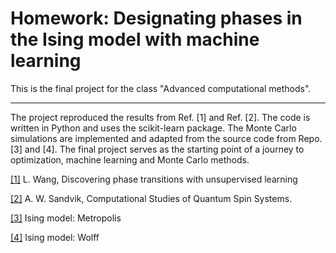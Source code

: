 # Homework: Designating phases in the Ising model with machine learning
This is the final project for the class "Advanced computational methods".

---

The project reproduced the results from Ref. [1] and Ref. [2]. The code is written in Python and uses the scikit-learn package. The Monte Carlo simulations are implemented and adapted from the source code from Repo. [3] and [4]. The final project serves as the starting point of a journey to optimization, machine learning and Monte Carlo methods.


[[1]](https://journals.aps.org/prb/abstract/10.1103/PhysRevB.94.195105) L. Wang, Discovering phase transitions with unsupervised learning

[[2]](https://aip.scitation.org/doi/abs/10.1063/1.3518900) A. W. Sandvik, Computational Studies of Quantum Spin Systems.

[[3]](https://rajeshrinet.github.io/blog/2014/ising-model/) Ising model: Metropolis

[[4]](https://github.com/Wizaron/Ising2D) Ising model: Wolff
